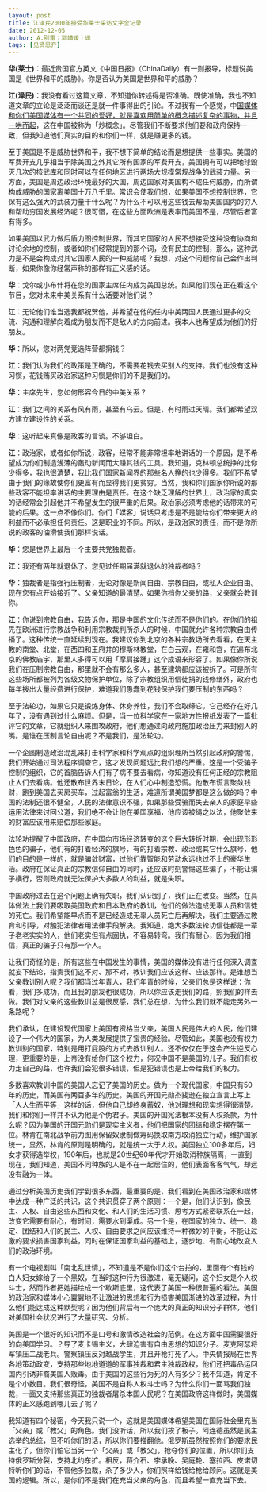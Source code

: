 ```yaml
---
layout: post
title: 江泽民2000年接受华莱士采访文字全记录
date: 2012-12-05
author: A.别雷；郭靖媛丨译
tags: [见贤思齐]
---
```


   

**华(莱士)**：最近贵国官方英文《中国日报》（ChinaDaily）有一则报导，标题说美国是《世界和平的威胁》。你是否认为美国是世界和平的威胁？

**江(泽民)**：我没有看过这篇文章，不知道你转述得是否准确。既使准确，我也不知道文章的立论是泛泛而谈还是就一件事得出的引论。不过我有一个感觉，中<u>国媒体和你们美国媒体有一个共同的爱好，就是喜欢用简单的概念描述复杂的事物，并且一哄而起</u>，这在中国被称为「炒概念」。尽管我们不断要求他们要和政府保持一致，但我知道他们真实的目的和你们一样，就是赚更多的钱。

至于美国是不是威胁世界和平，我不想下简单的结论而是想提供一些事实。美国的军费开支几乎相当于除美国之外其它所有国家的军费开支，美国拥有可以把地球毁灭几次的核武库和同时可以在任何地区进行两场大规模常规战争的武装力量。另一方面，美国是周边政治环境最好的大国，周边国家对美国构不成任何威胁，而所谓构成威胁的国家离美国十万八千里。常识会使我们想，如果美国不想控制世界，它保有这么强大的武装力量干什么呢？为什么不可以用这些钱去帮助美国国内的穷人和帮助穷国发展经济呢？很可惜，在这些方面欧洲是表率而美国不是，尽管后者富有得多。

如果美国以武力做后盾力图控制世界，而其它国家的人民不想接受这种没有协商和讨论余地的控制，或者如你们经常提到的那个词，没有民主的控制，那么，这种武力是不是会构成对其它国家人民的一种威胁呢？我想，对这个问题你自己会作出判断，如果你像你经常声称的那样有正义感的话。

**华**：戈尔或小布什将在您的国家主席任内成为美国总统。如果他们现在正在看这个节目，您对未来中美关系有什么话要对他们说？

**江**：无论他们谁当选我都祝贺他，并希望在他的任内中美两国人民通过更多的交流、沟通和理解向着成为朋友而不是敌人的方向前进。我本人也希望成为他们的好朋友。

**华**：所以，您对两党竞选阵营都捐钱？

**江**：我们认为我们的政策是正确的，不需要花钱去买别人的支持。我们也没有这种习惯，花钱贿买政治家这种习惯是你们的不是我们的。

**华**：主席先生，您如何形容今日的中美关系？

**江**：我们之间的关系有风有雨，甚至有乌云。但是，有时雨过天晴。我们都希望双方建立建设性的关系。

**华**：这听起来真像是政客的言谈。不够坦白。

**江**：政治家，或者如你所说，政客，经常不能非常坦率地讲话的一个原因，是不希望成为你们制造浅薄的轰动新闻而大赚其钱的工具。我知道，克林顿总统挣的比你少得多，我也很清楚，我比我们国家新闻界的那些名人挣的也少得多。我们不希望由于我们的缘故使你们更富有而显得我们更贫穷。当然，我和你们国家你所说的那些政客不能坦率讲话的主要理由是责任。在这个缺乏理解的世界上，政治家的真实的话经常会引起他并不希望发生的很严重的后果。政治家必须考虑他的话带来的可能的后果。这一点不像你们。你们「媒客」说话只考虑是不是能给你们带来更大的利益而不必承担任何责任。这是职业的不同。所以，是政治家的责任，而不是你所说的政客的油滑使我们那样说话。

**华**：您是世界上最后一个主要共党独裁者。

**江**：我还有两年就退休了。您见过任期届满就退休的独裁者吗？

**华**：独裁者是指强行压制者，无论对像是新闻自由、宗教自由，或私人企业自由。现在您有点开始接近了。父亲知道的最清楚。如果你挡你父亲的路，父亲就会教训你。

**江**：你说到宗教自由，我告诉你，那是中国的文化传统而不是你们的。在你们的祖先在欧洲进行宗教战争和利用宗教裁判所杀人的时候，中国就允许各种宗教自由传播了。这种传统一直延续到现在。我建议你到北京的各种宗教场所去看看，在天主教的南堂、北堂，在西四和王府井的穆斯林教堂，在白云观，在雍和宫，在遍布北京的佛教庙宇，那里人多得可以用「摩肩接踵」这个成语来形容了。如果像你所说我们在压制宗教自由，那里就不会有那么多人，甚至建筑都应该被拆了。可是所有这些场所都被列为各级文物保护单位，除了宗教组织用信徒捐的钱修缮外，政府也每年拨出大量经费进行保护，难道我们愚蠢到花钱保护我们要压制的东西吗？

至于法轮功，如果它只是锻炼身体、休身养性，我们不会取缔它。它己经存在好几年了，没有遇到过什么麻烦。但是，当一位科学家在一家地方性报纸发表了一篇批评它的文章，它就组织人来围攻政府，他们想通过向政府施加政治压力来封别人的嘴。是谁在压制言论自由呢？不是我们，是法轮功。

一个企图制造政治混乱来打击科学家和科学观点的组织理所当然引起政府的警惕，我们开始通过司法程序调查它，这才发现问题远比我们想的严重。这是一个受骗子控制的组织，它的首脑告诉人们有了病不要去看病，你知道没有任何正经的宗教阻止人们去看病。他还散布世界末日论，在人们心中制造恐慌。他散布谎言聚敛钱财，跑到美国去买房买车，过起富翁的生活，难道所谓美国梦都是这么做的吗？中国的法制还很不健全，人民的法律意识不强，如果那些受骗而失去亲人的家庭早些运用法律来讨回公道，我们绝不会让他在美国享福，他应该被绳之以法，他聚敛来的财富应该用来赔偿那些家庭。

法轮功提醒了中国政府，在中国向市场经济转变的这个巨大转折时期，会出现形形色色的骗子，他们有的打着经济的旗号，有的打着宗教、政治或其它什么旗号，他们的目的是一样的，就是骗敛财富，过他们靠智能和劳动永远也过不上的豪华生活。政府在保证真正的宗教信仰自由的同时，还应该时刻警惕这些骗子，不能让骗子横行，否则政府就无法保护大多数人的利益，就是失职。

中国政府过去在这个问题上确有失职，我们认识到了，我们正在改变。当然，在具体做法上我们要吸取美国政府和日本政府的教训，他们的做法造成无辜人员和信徒的死亡。我们希望能早点而不是已经造成无辜人员死亡后再解决，我们主要通过教育和引导，对触犯法律者用法律手段解决。我知道，绝大多数法轮功信徒都是一辈子老老实实的人，他们老实但有点固执，不容易转弯。我们有耐心，因为我们相信，真正的骗子只有那一个人。

让我们奇怪的是，所有这些在中国发生的事情，美国的媒体没有进行任何深入调查就妄下结论，指责我们这不对、那不对，教训我们应该这样、应该那样。是谁想当父亲教训别人呢？我们都当过年青人，我们年青的时候，父亲们总是这样说：你看，我们多成功，而且我的朋友也很成功，所以你应该走我们的路，照我们的样去做。我们对父亲的这些教训总是很反感，我们总在想，为什么我们就不能走另外一条路呢？

我们承认，在建设现代国家上美国有资格当父亲，美国人民是伟大的人民，他们建设了一个伟大的国家，为人类发展提供了宝贵的经验。尽管如此，美国也没有权力教训别的国家，特别是用打屁股的方式去教训别人。还不仅仅在于这会产生逆反心理，更重要的是，上帝没有给你们这个权力，何况中国不是美国的儿子。我们有权力走自己的路，也许我们会犯很多错误，但是犯错误也是上帝给我们的权力。

多数喜欢教训中国的美国人忘记了美国的历史。做为一个现代国家，中国只有50年的历史，而美国有两百多年的历史。美国的开国元勋杰斐逊在独立宣言上写上「人人生而平等」这样的话，但他自己却终身蓄奴，他对理想和现实想得很清楚。我们和你们一样并不认为他是个伪君子。美国的开国宪法根本没有人权条款，为什么呢？因为美国的开国元勋们是现实主义者，他们把国家的团结和稳定摆在第一位。林肯在南北战争前力图用保留奴隶制做筹码换取南方取消独立行动，维护国家统一，显然，林肯的原则是明确的，就是统一大于人权。美国独立100多年后，妇女才获得选举权，190年后，也就是20世纪60年代才开始取消种族隔离，一直到现在，我们知道，美国不同种族的人是不在一起居住的，他们表面客客气气，却远没有融为一体。

通过分析美国历史我们学到很多东西，最重要的是，我们看到在美国政治家和媒体中达成一种广泛的共识，这个共识贯穿了两个原则：一个是，他们认识到，像民主、人权、自由这些东西和文化、和人们的生活习惯、思考方式紧密联系在一起，改变它需要有耐心，有时间，需要水到渠成。另一个是，在国家的独立、统一、稳定、团结和人们的民主、人权、自由要求之间应该维持一种微妙的平衡，不能让过激的要求损害国家利益，同时在保证国家利益的基础上，逐步地、有耐心地改变人们的政治环境。

有一个电视剧叫「南北乱世情」，不知道是不是你们这个台拍的，里面有个有钱的白人妇女嫁给了一个黑奴，在当时这种行为很激进，毫无疑问，这个妇女是个人权斗士，然而作者把她描绘成一个歇斯底里，这代表了美国一种很普遍的看法。美国的政治家和媒体小心翼翼地不让激进的思想和行为损害美国渐进的改革过程，为什么他们能达成这种默契呢？因为他们背后有一个庞大的真正的知识分子群体，他们对美国社会状况进行了大量研究、分析。

美国是一个很好的知识而不是口号和激情改造社会的范例。在这方面中国需要很好的向美国学习。？导了麦卡锡主义，大肆迫害有自由思想的知识分子。麦克阿瑟将军镇压二战老兵。警察镇压反对越战学生，并且开枪打死了人。中央情报局在世界各地策动政变，支持那些地地道道的军事独裁和君主独裁政权，他们还把毒品运回国内引诱非裔美国人贩毒。由于美国的这些行为死的人有多少？我不知道，肯定不是个小数目。我们很奇怪，美国不是自称人权斗士吗？为什么你们一面骂我们独裁，一面又支持那些真正的独裁者屠杀本国人民呢？在美国政府这样做时，美国媒体的正义感跑到哪儿去了呢？

我知道有四个秘密，今天我只说一个，这就是美国媒体希望美国在国际社会里充当「父亲」或「教父」的角色。我们没听话，所以我们挨了板子。阿连德虽然是民主选举的总统，但不听你们的话，所以你们要推翻他。俄罗斯虽然按照你们的要求民主化了，但你们怕它当另一个「父亲」或「教父」，抢夺你们的位置，所以你们支持俄罗斯分裂，支持北约东扩。相反，蒋介石、李承晚、吴庭艳、塞拉西、皮诺切特听你们的话，不管他多独裁，杀了多少人，你们照样给钱给枪给顾问。这就是美国的逻辑。所以，是你们不是我们在充当父亲的角色，而且希望一直充当下去。